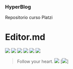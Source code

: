 ### HyperBlog
Repositorio curso Platzi

# Editor.md
![](https://img.shields.io/github/stars/pandao/editor.md.svg) ![](https://img.shields.io/github/forks/pandao/editor.md.svg) ![](https://img.shields.io/github/tag/pandao/editor.md.svg) ![](https://img.shields.io/github/release/pandao/editor.md.svg) ![](https://img.shields.io/github/issues/pandao/editor.md.svg) ![](https://img.shields.io/bower/v/editor.md.svg)

> Follow your heart.
![](https://as01.epimg.net/meristation/imagenes/2021/05/18/noticias/1621331371_078391_1621331523_sumario_normal.jpg)
[![](https://pandao.github.io/editor.md/examples/images/7.jpg)]
